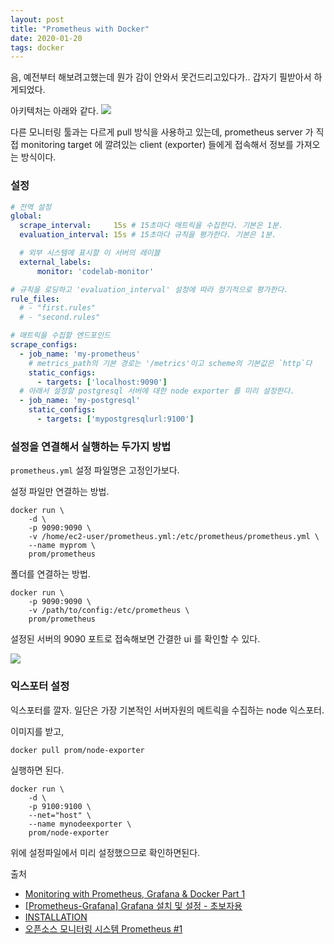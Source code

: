 ```yaml
---
layout: post
title: "Prometheus with Docker"
date: 2020-01-20
tags: docker
---
```


음, 예전부터 해보려고했는데 뭔가 감이 안와서 못건드리고있다가.. 갑자기 필받아서 하게되었다.

아키텍처는 아래와 같다.
<img src='#' post-src='2020-01-28-docker-prometheus.png' />

다른 모니터링 툴과는 다르게 pull 방식을 사용하고 있는데, prometheus server 가 직접 monitoring target 에 깔려있는 client (exporter) 들에게 접속해서 정보를 가져오는 방식이다.

### 설정

``` yaml
# 전역 설정
global:
  scrape_interval:     15s # 15초마다 매트릭을 수집한다. 기본은 1분.
  evaluation_interval: 15s # 15초마다 규칙을 평가한다. 기본은 1분.

  # 외부 시스템에 표시할 이 서버의 레이블
  external_labels:
      monitor: 'codelab-monitor'

# 규칙을 로딩하고 'evaluation_interval' 설정에 따라 정기적으로 평가한다.
rule_files:
  # - "first.rules"
  # - "second.rules"

# 매트릭을 수집할 엔드포인드
scrape_configs:
  - job_name: 'my-prometheus'
    # metrics_path의 기본 경로는 '/metrics'이고 scheme의 기본값은 `http`다
    static_configs:
      - targets: ['localhost:9090']
  # 아래서 설정할 postgresql 서버에 대한 node exporter 를 미리 설정한다.
  - job_name: 'my-postgresql'
    static_configs:
      - targets: ['mypostgresqlurl:9100']
```

### 설정을 연결해서 실행하는 두가지 방법

`prometheus.yml` 설정 파일명은 고정인가보다.

설정 파일만 연결하는 방법.

``` shell
docker run \
    -d \
    -p 9090:9090 \
    -v /home/ec2-user/prometheus.yml:/etc/prometheus/prometheus.yml \
    --name myprom \
    prom/prometheus
```

폴더를 연결하는 방법.

``` shell
docker run \
    -p 9090:9090 \
    -v /path/to/config:/etc/prometheus \
    prom/prometheus
```

설정된 서버의 9090 포트로 접속해보면 간결한 ui 를 확인할 수 있다.


<img src='#' post-src='2020-01-28-docker-prometheus-02.png' />

### 익스포터 설정

익스포터를 깔자. 일단은 가장 기본적인 서버자원의 메트릭을 수집하는 node 익스포터.

이미지를 받고,

``` shell
docker pull prom/node-exporter
```

실행하면 된다.

``` shell
docker run \
    -d \
    -p 9100:9100 \
    --net="host" \
    --name mynodeexporter \
    prom/node-exporter
```

위에 설정파일에서 미리 설정했으므로 확인하면된다.


출처
- [Monitoring with Prometheus, Grafana & Docker Part 1](https://finestructure.co/blog/2016/5/16/monitoring-with-prometheus-grafana-docker-part-1)
- [[Prometheus-Grafana] Grafana 설치 및 설정 - 초보자용](https://hyunki1019.tistory.com/128)
- [INSTALLATION](https://prometheus.io/docs/prometheus/latest/installation/)
- [오픈소스 모니터링 시스템 Prometheus #1](https://blog.outsider.ne.kr/1254)
